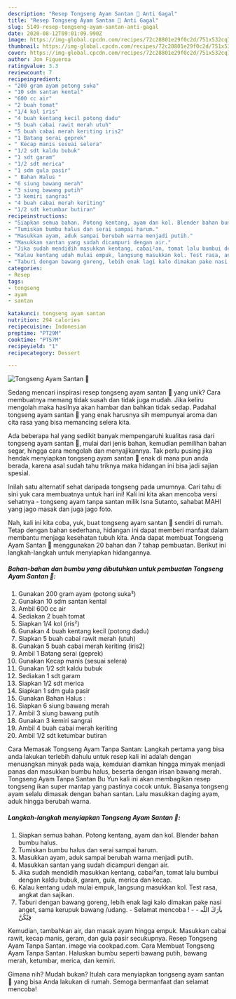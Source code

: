```yaml
---
description: "Resep Tongseng Ayam Santan 🍲 Anti Gagal"
title: "Resep Tongseng Ayam Santan 🍲 Anti Gagal"
slug: 5149-resep-tongseng-ayam-santan-anti-gagal
date: 2020-08-12T09:01:09.990Z
image: https://img-global.cpcdn.com/recipes/72c28801e29f0c2d/751x532cq70/tongseng-ayam-santan-🍲-foto-resep-utama.jpg
thumbnail: https://img-global.cpcdn.com/recipes/72c28801e29f0c2d/751x532cq70/tongseng-ayam-santan-🍲-foto-resep-utama.jpg
cover: https://img-global.cpcdn.com/recipes/72c28801e29f0c2d/751x532cq70/tongseng-ayam-santan-🍲-foto-resep-utama.jpg
author: Jon Figueroa
ratingvalue: 3.3
reviewcount: 7
recipeingredient:
- "200 gram ayam potong suka"
- "10 sdm santan kental"
- "600 cc air"
- "2 buah tomat"
- "1/4 kol iris"
- "4 buah kentang kecil potong dadu"
- "5 buah cabai rawit merah utuh"
- "5 buah cabai merah keriting iris2"
- "1 Batang serai geprek"
- " Kecap manis sesuai selera"
- "1/2 sdt kaldu bubuk"
- "1 sdt garam"
- "1/2 sdt merica"
- "1 sdm gula pasir"
- " Bahan Halus "
- "6 siung bawang merah"
- "3 siung bawang putih"
- "3 kemiri sangrai"
- "4 buah cabai merah keriting"
- "1/2 sdt ketumbar butiran"
recipeinstructions:
- "Siapkan semua bahan. Potong kentang, ayam dan kol. Blender bahan bumbu halus."
- "Tumiskan bumbu halus dan serai sampai harum."
- "Masukkan ayam, aduk sampai berubah warna menjadi putih."
- "Masukkan santan yang sudah dicampuri dengan air."
- "Jika sudah mendidih masukkan kentang, cabai²an, tomat lalu bumbui dengan kaldu bubuk, garam, gula, merica dan kecap."
- "Kalau kentang udah mulai empuk, langsung masukkan kol. Test rasa, angkat dan sajikan."
- "Taburi dengan bawang goreng, lebih enak lagi kalo dimakan pake nasi anget, sama kerupuk bawang /udang. Selamat mencoba !   باَرَكَ اللّه فِيْكُنَّ"
categories:
- Resep
tags:
- tongseng
- ayam
- santan

katakunci: tongseng ayam santan 
nutrition: 294 calories
recipecuisine: Indonesian
preptime: "PT29M"
cooktime: "PT57M"
recipeyield: "1"
recipecategory: Dessert

---
```



![Tongseng Ayam Santan 🍲](https://img-global.cpcdn.com/recipes/72c28801e29f0c2d/751x532cq70/tongseng-ayam-santan-🍲-foto-resep-utama.jpg)

Sedang mencari inspirasi resep tongseng ayam santan 🍲 yang unik? Cara membuatnya memang tidak susah dan tidak juga mudah. Jika keliru mengolah maka hasilnya akan hambar dan bahkan tidak sedap. Padahal tongseng ayam santan 🍲 yang enak harusnya sih mempunyai aroma dan cita rasa yang bisa memancing selera kita.

Ada beberapa hal yang sedikit banyak mempengaruhi kualitas rasa dari tongseng ayam santan 🍲, mulai dari jenis bahan, kemudian pemilihan bahan segar, hingga cara mengolah dan menyajikannya. Tak perlu pusing jika hendak menyiapkan tongseng ayam santan 🍲 enak di mana pun anda berada, karena asal sudah tahu triknya maka hidangan ini bisa jadi sajian spesial.

Inilah satu alternatif sehat daripada tongseng pada umumnya. Cari tahu di sini yuk cara membuatnya untuk hari ini! Kali ini kita akan mencoba versi sehatnya - tongseng ayam tanpa santan milik Isna Sutanto, sahabat MAHI yang jago masak dan juga jago foto.


Nah, kali ini kita coba, yuk, buat tongseng ayam santan 🍲 sendiri di rumah. Tetap dengan bahan sederhana, hidangan ini dapat memberi manfaat dalam membantu menjaga kesehatan tubuh kita. Anda dapat membuat Tongseng Ayam Santan 🍲 menggunakan 20 bahan dan 7 tahap pembuatan. Berikut ini langkah-langkah untuk menyiapkan hidangannya.

<!--inarticleads1-->

##### Bahan-bahan dan bumbu yang dibutuhkan untuk pembuatan Tongseng Ayam Santan 🍲:

1. Gunakan 200 gram ayam (potong suka²)
1. Gunakan 10 sdm santan kental
1. Ambil 600 cc air
1. Sediakan 2 buah tomat
1. Siapkan 1/4 kol (iris²)
1. Gunakan 4 buah kentang kecil (potong dadu)
1. Siapkan 5 buah cabai rawit merah (utuh)
1. Gunakan 5 buah cabai merah keriting (iris2)
1. Ambil 1 Batang serai (geprek)
1. Gunakan  Kecap manis (sesuai selera)
1. Gunakan 1/2 sdt kaldu bubuk
1. Sediakan 1 sdt garam
1. Siapkan 1/2 sdt merica
1. Siapkan 1 sdm gula pasir
1. Gunakan  Bahan Halus :
1. Siapkan 6 siung bawang merah
1. Ambil 3 siung bawang putih
1. Gunakan 3 kemiri sangrai
1. Ambil 4 buah cabai merah keriting
1. Ambil 1/2 sdt ketumbar butiran


Cara Memasak Tongseng Ayam Tanpa Santan: Langkah pertama yang bisa anda lakukan terlebih dahulu untuk resep kali ini adalah dengan menuangkan minyak pada waja, kemduian diamkan hingga minyak menjadi panas dan masukkan bumbu halus, beserta dengan irisan bawang merah. Tongseng Ayam Tanpa Santan Bu Yun kali ini akan membagikan resep tongseng ikan super mantap yang pastinya cocok untuk. Biasanya tongseng ayam selalu dimasak dengan bahan santan. Lalu masukkan daging ayam, aduk hingga berubah warna. 

<!--inarticleads2-->

##### Langkah-langkah menyiapkan Tongseng Ayam Santan 🍲:

1. Siapkan semua bahan. Potong kentang, ayam dan kol. Blender bahan bumbu halus.
1. Tumiskan bumbu halus dan serai sampai harum.
1. Masukkan ayam, aduk sampai berubah warna menjadi putih.
1. Masukkan santan yang sudah dicampuri dengan air.
1. Jika sudah mendidih masukkan kentang, cabai²an, tomat lalu bumbui dengan kaldu bubuk, garam, gula, merica dan kecap.
1. Kalau kentang udah mulai empuk, langsung masukkan kol. Test rasa, angkat dan sajikan.
1. Taburi dengan bawang goreng, lebih enak lagi kalo dimakan pake nasi anget, sama kerupuk bawang /udang. - Selamat mencoba !  -  - باَرَكَ اللّه فِيْكُنَّ


Kemudian, tambahkan air, dan masak ayam hingga empuk. Masukkan cabai rawit, kecap manis, geram, dan gula pasir secukupnya. Resep Tongseng Ayam Tanpa Santan. image via cookpad.com. Cara Membuat Tongseng Ayam Tanpa Santan. Haluskan bumbu seperti bawang putih, bawang merah, ketumbar, merica, dan kemiri. 

Gimana nih? Mudah bukan? Itulah cara menyiapkan tongseng ayam santan 🍲 yang bisa Anda lakukan di rumah. Semoga bermanfaat dan selamat mencoba!
